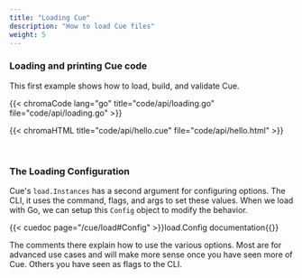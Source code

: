 ```yaml
---
title: "Loading Cue"
description: "How to load Cue files"
weight: 5
---
```



### Loading and printing Cue code

This first example shows how to load, build, and validate Cue.

{{< chromaCode lang="go" title="code/api/loading.go" file="code/api/loading.go" >}}

{{< chromaHTML title="code/api/hello.cue" file="code/api/hello.html" >}}

<br>

### The Loading Configuration

Cue's `load.Instances` has a second argument for configuring options.
The CLI, it uses the command, flags, and args to set these values.
When we load with Go, we can setup this `Config` object to modify the behavior.

{{< cuedoc page="/cue/load#Config" >}}load.Config documentation{{</cuedoc>}}

The comments there explain how to use the various options.
Most are for advanced use cases and will make more sense
once you have seen more of Cue.
Others you have seen as flags to the CLI.

